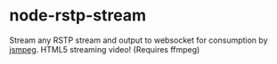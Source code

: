 node-rstp-stream
================

Stream any RSTP stream and output to websocket for consumption by [jsmpeg](https://github.com/phoboslab/jsmpeg). HTML5 streaming video! (Requires ffmpeg)
